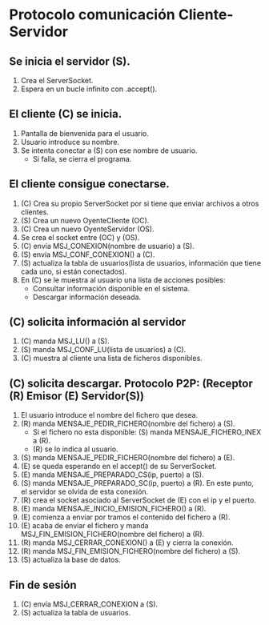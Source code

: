 # Protocolo comunicación Cliente-Servidor

## Se inicia el servidor (S).

1. Crea el ServerSocket.
2. Espera en un bucle infinito con .accept().

## El cliente (C) se inicia.

1. Pantalla de bienvenida para el usuario.
2. Usuario introduce su nombre.
3. Se intenta conectar a (S) con ese nombre de usuario.
    - Si falla, se cierra el programa.

## El cliente consigue conectarse.

1. (C) Crea su propio ServerSocket por si tiene que enviar archivos a otros
   clientes.
2. (S) Crea un nuevo OyenteCliente (OC).
3. (C) Crea un nuevo OyenteServidor (OS).
4. Se crea el socket entre (OC) y (OS).
5. (C) envía MSJ_CONEXION(nombre de usuario) a (S).
6. (S) envía MSJ_CONF_CONEXION() a (C).
7. (S) actualiza la tabla de usuarios(lista de usuarios, información
   que tiene cada uno, si están conectados).
8. En (C) se le muestra al usuario una lista de acciones posibles:
    - Consultar información disponible en el sistema.
    - Descargar información deseada.

## (C) solicita información al servidor

1. (C) manda MSJ_LU() a (S).
2. (S) manda MSJ_CONF_LU(lista de usuarios) a (C).
3. (C) muestra al cliente una lista de ficheros disponibles.

## (C) solicita descargar. Protocolo P2P: (Receptor (R) Emisor (E) Servidor(S))

1. El usuario introduce el nombre del fichero que desea.
1. (R) manda MENSAJE_PEDIR_FICHERO(nombre del fichero) a (S).
    - Si el fichero no esta disponible: (S) manda MENSAJE_FICHERO_INEX a (R).
    - (R) se lo indica al usuario.
3. (S) manda MENSAJE_PEDIR_FICHERO(nombre del fichero) a (E).
4. (E) se queda esperando en el accept() de su ServerSocket.
4. (E) manda MENSAJE_PREPARADO_CS(ip, puerto) a (S).
5. (S) manda MENSAJE_PREPARADO_SC(ip, puerto) a (R).
   En este punto, el servidor se olvida de esta conexión.
6. (R) crea el socket asociado al ServerSocket de (E) con el ip y el puerto.
7. (E) manda MENSAJE_INICIO_EMISION_FICHERO() a (R).
8. (E) comienza a enviar por tramos el contenido del fichero a (R).
9. (E) acaba de enviar el fichero y manda MSJ_FIN_EMISION_FICHERO(nombre del
   fichero) a (R).
10. (R) manda MSJ_CERRAR_CONEXION() a (E) y cierra la conexión.
11. (R) manda MSJ_FIN_EMISION_FICHERO(nombre del fichero) a (S).
12. (S) actualiza la base de datos.

## Fin de sesión

1. (C) envía MSJ_CERRAR_CONEXION a (S).
2. (S) actualiza la tabla de usuarios.
